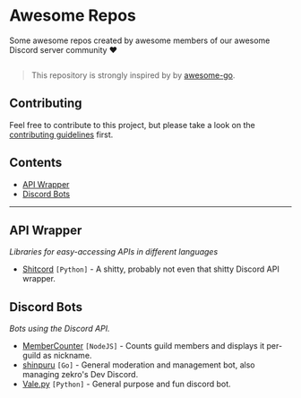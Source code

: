 # Awesome Repos
Some awesome repos created by awesome members of our awesome Discord server community ❤

![[](https://dc.zekro.de)](https://img.shields.io/discord/307084334198816769.svg?logo=discord)

> This repository is strongly inspired by by [awesome-go](https://github.com/avelino/awesome-go).

## Contributing

Feel free to contribute to this project, but please take a look on the [contributing guidelines](https://github.com/dev-schueppchen/awesome-repos/blob/master/contributing.md) first.

## Contents

- [API Wrapper](#api-wrapper)
- [Discord Bots](#discord-bots)

---

## API Wrapper
*Libraries for easy-accessing APIs in different languages*

- [Shitcord](https://github.com/vbe0201/Shitcord) `[Python]` - A shitty, probably not even that shitty Discord API wrapper. 

## Discord Bots
*Bots using the Discord API.*

- [MemberCounter](https://github.com/error2507/MemberCounter) `[NodeJS]` - Counts guild members and displays it per-guild as nickname.
- [shinpuru](https://github.com/zekroTJA/shinpuru) `[Go]` - General moderation and management bot, also managing zekro's Dev Discord.
- [Vale.py](https://github.com/vbe0201/Vale.py) `[Python]` - General purpose and fun discord bot.
